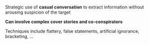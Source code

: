 Strategic use of **casual conversation** to extract information without arousing suspicion of the target

**Can involve complex cover stories and co-conspirators**

Techniques include flattery, false statements, artificial ignorance, bracketing, …